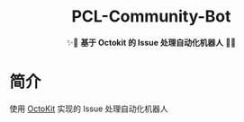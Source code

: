 <div align="center">

# PCL-Community-Bot
✨🎉 **基于 Octokit 的 Issue 处理自动化机器人** 🎉✨
</div>

# 简介
使用 [OctoKit](https://github.com/octokit) 实现的 Issue 处理自动化机器人
